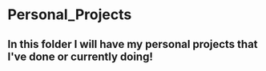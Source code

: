 # Personal_Projects

<h2> In this folder I will have my personal projects that I've done or currently doing!</h2>
